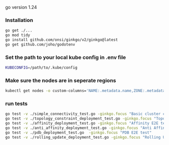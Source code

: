 go version 1.24

### Installation
```bash
go get ./...
go mod tidy
go install github.com/onsi/ginkgo/v2/ginkgo@latest
go get github.com/joho/godotenv
```
### Set the path to your local kube config in .env file
```bash
KUBECONFIG=/path/to/.kube/config
```

### Make sure the nodes are in seperate regions
```bash
kubectl get nodes -o custom-columns='NAME:.metadata.name,ZONE:.metadata.labels.topology\.kubernetes\.io/zone'
```

### run tests
```bash
go test -v ./simple_connectivity_test.go -ginkgo.focus "Basic cluster connectivity test"
go test -v ./topology_constraint_deployment_test.go -ginkgo.focus "Topology E2E test"
go test -v ./affinity_deployment_test.go -ginkgo.focus "Affinity E2E test"
go test -v ./anti_affinity_deployment_test.go -ginkgo.focus "Anti Affinity E2E test"
go test -v ./pdb_deployment_test.go  -ginkgo.focus "PDB E2E test"
go test -v ./rolling_update_deployment_test.go -ginkgo.focus "Rolling Update E2E test"
```
